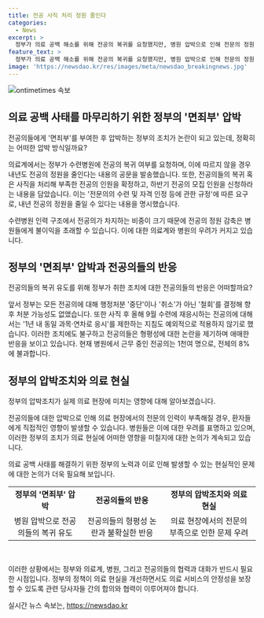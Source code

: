 ```yaml
---
title: 전공 사직 처리 정원 줄인다
categories:
  - News
excerpt: >
  정부가 의료 공백 해소를 위해 전공의 복귀를 요청했지만, 병원 압박으로 인해 전문의 정원 감축이 불가피해 보입니다. 수련병원에 전공의 복귀 여부를 15일까지 확정지으라는 촉구가 있으며, 이에 따르지 않을 경우 내년 전공의 정원이 줄어들 수 있습니다. 정부는 전공의들에게 면죄부를 주었지만, 심드렁한 분위기 속에서 전공의들의 실질적인 복귀는 미지수입니다. 현재 병원에서 근무 중인 전공의는 1천여 명에 불과하여, 이에 따른 의료 현장의 영향이 우려됩니다. SBS Biz 류선우입니다.
feature_text: >
  정부가 의료 공백 해소를 위해 전공의 복귀를 요청했지만, 병원 압박으로 인해 전문의 정원 감축이 불가피해 보입니다. 수련병원에 전공의 복귀 여부를 15일까지 확정지으라는 촉구가 있으며, 이에 따르지 않을 경우 내년 전공의 정원이 줄어들 수 있습니다. 정부는 전공의들에게 면죄부를 주었지만, 심드렁한 분위기 속에서 전공의들의 실질적인 복귀는 미지수입니다. 현재 병원에서 근무 중인 전공의는 1천여 명에 불과하여, 이에 따른 의료 현장의 영향이 우려됩니다. SBS Biz 류선우입니다.
image: 'https://newsdao.kr/res/images/meta/newsdao_breakingnews.jpg'
---
```


<p><img src="https://newsdao.kr/res/images/meta/newsdao_breakingnews.jpg" alt="ontimetimes 속보" /></p>

<h2 data-ke-size="size26">의료 공백 사태를 마무리하기 위한 정부의 '면죄부' 압박</h2>

<p>전공의들에게 '면죄부'를 부여한 후 압박하는 정부의 조치가 논란이 되고 있는데, 정확히는 어떠한 압박 방식일까요?</p>

<p>의료계에서는 정부가 수련병원에 전공의 복귀 여부를 요청하며, 이에 따르지 않을 경우 내년도 전공의 정원을 줄인다는 내용의 공문을 발송했습니다. 또한, 전공의들의 복귀 혹은 사직을 처리해 부족한 전공의 인원을 확정하고, 하반기 전공의 모집 인원을 신청하라는 내용을 담았습니다. 이는 '전문의의 수련 및 자격 인정 등에 관한 규정'에 따른 요구로, 내년 전공의 정원을 줄일 수 있다는 내용을 명시했습니다.</p>

<p>수련병원 인력 구조에서 전공의가 차지하는 비중이 크기 때문에 전공의 정원 감축은 병원들에게 불이익을 초래할 수 있습니다. 이에 대한 의료계와 병원의 우려가 커지고 있습니다.</p>

<p data-ke-size="size16"></p>

<h2 data-ke-size="size26">정부의 '면죄부' 압박과 전공의들의 반응</h2>

<p>전공의들의 복귀 유도를 위해 정부가 취한 조치에 대한 전공의들의 반응은 어떠할까요?</p>

<p>앞서 정부는 모든 전공의에 대해 행정처분 '중단'이나 '취소'가 아닌 '철회'를 결정해 향후 처분 가능성도 없앴습니다. 또한 사직 후 올해 9월 수련에 재응시하는 전공의에 대해서는 '1년 내 동일 과목·연차로 응시'를 제한하는 지침도 예외적으로 적용하지 않기로 했습니다. 이러한 조치에도 불구하고 전공의들은 형평성에 대한 논란을 제기하며 애매한 반응을 보이고 있습니다. 현재 병원에서 근무 중인 전공의는 1천여 명으로, 전체의 8%에 불과합니다.</p>

<p data-ke-size="size16"></p>

<h2 data-ke-size="size26">정부의 압박조치와 의료 현실</h2>

<p>정부의 압박조치가 실제 의료 현장에 미치는 영향에 대해 알아보겠습니다.</p>

<p>전공의들에 대한 압박으로 인해 의료 현장에서의 전문의 인력이 부족해질 경우, 환자들에게 직접적인 영향이 발생할 수 있습니다. 병원들은 이에 대한 우려를 표명하고 있으며, 이러한 정부의 조치가 의료 현실에 어떠한 영향을 미칠지에 대한 논의가 계속되고 있습니다.</p>

<p>의료 공백 사태를 해결하기 위한 정부의 노력과 이로 인해 발생할 수 있는 현실적인 문제에 대한 논의가 더욱 필요해 보입니다. </p>

<table>
  <tr>
    <td style="text-align: center; height: 17px;"><b>정부의 '면죄부' 압박</b></td>
    <td style="text-align: center; height: 17px;"><b>전공의들의 반응</b></td>
    <td style="text-align: center; height: 17px;"><b>정부의 압박조치와 의료 현실</b></td>
  </tr>
  <tr>
    <td style="text-align: center;">병원 압박으로 전공의들의 복귀 유도</td>
    <td style="text-align: center;">전공의들의 형평성 논란과 불확실한 반응</td>
    <td style="text-align: center;">의료 현장에서의 전문의 부족으로 인한 문제 우려</td>
  </tr>
</table>

<p data-ke-size="size16">&nbsp;</p>

<p>이러한 상황에서는 정부와 의료계, 병원, 그리고 전공의들의 협력과 대화가 반드시 필요한 시점입니다. 정부의 정책이 의료 현실을 개선하면서도 의료 서비스의 안정성을 보장할 수 있도록 관련 당사자들 간의 합의와 협력이 이루어져야 합니다.</p>
실시간 뉴스 속보는, <a href="https://newsdao.kr" rel="dofollow">https://newsdao.kr</a>


